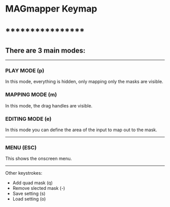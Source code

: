 # MAGmapper Keymap
# ****************


## There are 3 main modes:
************************

### PLAY MODE       (p)
In this mode, everything is hidden, only mapping only the masks are visible.


### MAPPING MODE    (m)
In this mode, the drag handles are visible.

### EDITING MODE    (e)
In this mode you can define the area of the input to map out to the mask.

****************************

### MENU (ESC)
This shows the onscreen menu.

****************************

Other keystrokes:

- Add quad mask         (q)
- Remove slected mask   (-)
- Save setting          (s)
- Load setting          (o)





